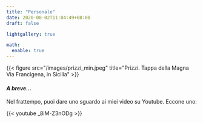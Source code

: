 ```yaml
---
title: "Personale"
date: 2020-08-02T11:04:49+08:00
draft: false

lightgallery: true

math:
  enable: true
---
```


{{< figure src="/images/prizzi_min.jpeg" title="Prizzi. Tappa della Magna Via Francigena, in Sicilia" >}}


#### _A breve..._  

Nel frattempo, puoi dare uno sguardo ai miei video su Youtube. Eccone uno:  

{{< youtube _8iM-Z3nODg >}}
